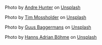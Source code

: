 <span>Photo by <a href="https://unsplash.com/@dre0316?utm_source=unsplash&amp;utm_medium=referral&amp;utm_content=creditCopyText">Andre Hunter</a> on <a href="https://unsplash.com/s/photos/barber?utm_source=unsplash&amp;utm_medium=referral&amp;utm_content=creditCopyText">Unsplash</a></span>

<span>Photo by <a href="https://unsplash.com/@timmossholder?utm_source=unsplash&amp;utm_medium=referral&amp;utm_content=creditCopyText">Tim Mossholder</a> on <a href="https://unsplash.com/s/photos/barber?utm_source=unsplash&amp;utm_medium=referral&amp;utm_content=creditCopyText">Unsplash</a></span>

<span>Photo by <a href="https://unsplash.com/@guusbaggermans?utm_source=unsplash&amp;utm_medium=referral&amp;utm_content=creditCopyText">Guus Baggermans</a> on <a href="https://unsplash.com/s/photos/barber?utm_source=unsplash&amp;utm_medium=referral&amp;utm_content=creditCopyText">Unsplash</a></span>

<span>Photo by <a href="https://unsplash.com/@adwirawien?utm_source=unsplash&amp;utm_medium=referral&amp;utm_content=creditCopyText">Hanns Adrian Böhme</a> on <a href="https://unsplash.com/s/photos/barber?utm_source=unsplash&amp;utm_medium=referral&amp;utm_content=creditCopyText">Unsplash</a></span>